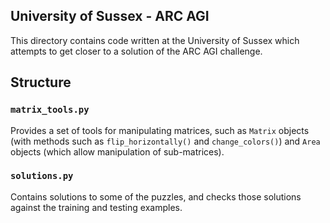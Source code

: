 ## University of Sussex - ARC AGI

This directory contains code written at the University of Sussex which attempts to get closer to a solution of the ARC AGI challenge.

## Structure

### `matrix_tools.py`

Provides a set of tools for manipulating matrices, such as `Matrix` objects (with methods such as `flip_horizontally()` and `change_colors()`) and `Area` objects (which allow manipulation of sub-matrices).

### `solutions.py`

Contains solutions to some of the puzzles, and checks those solutions against the training and testing examples.
